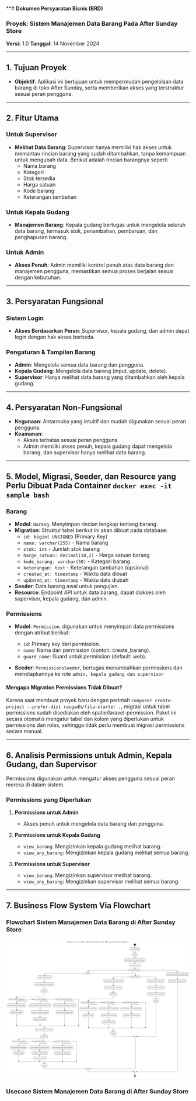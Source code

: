 **# **Dokumen Persyaratan Bisnis (BRD)**  
### **Proyek:** Sistem Manajemen Data Barang Pada After Sunday Store  
**Versi:** 1.0
**Tanggal:** 14 November 2024  

---

## **1. Tujuan Proyek**
- **Objektif**: Aplikasi ini bertujuan untuk mempermudah pengelolaan data barang di toko After Sunday, serta memberikan akses yang terstruktur sesuai peran pengguna.

---

## **2. Fitur Utama**

### **Untuk Supervisor**
- **Melihat Data Barang**: Supervisor hanya memiliki hak akses untuk memantau rincian barang yang sudah ditambahkan, tanpa kemampuan untuk mengubah data. Berikut adalah rincian barangnya seperti
  - Nama barang
  - Kategori
  - Stok tersedia
  - Harga satuan
  - Kode barang
  - Keterangan tambahan 

### **Untuk Kepala Gudang**
- **Manajemen Barang**: Kepala gudang bertugas untuk mengelola seluruh data barang, termasuk stok, penambahan, pembaruan, dan penghapusan barang.

### **Untuk Admin**
- **Akses Penuh**: Admin memiliki kontrol penuh atas data barang dan manajemen pengguna, memastikan semua proses berjalan sesuai dengan kebutuhan.

---

## **3. Persyaratan Fungsional**

### **Sistem Login**
- **Akses Berdasarkan Peran**: Supervisor, kepala gudang, dan admin dapat login dengan hak akses berbeda.

### **Pengaturan & Tampilan Barang**
- **Admin**: Mengelola semua data barang dan pengguna.
- **Kepala Gudang**: Mengelola data barang (input, update, delete).
- **Supervisor**: Hanya melihat data barang yang ditambahkan oleh kepala gudang.

---

## **4. Persyaratan Non-Fungsional**

- **Kegunaan**: Antarmuka yang intuitif dan mudah digunakan sesuai peran pengguna.
- **Keamanan**: 
  - Akses terbatas sesuai peran pengguna
  - Admin memiliki akses penuh, kepala gudang dapat mengelola barang, dan supervisor hanya melihat data barang.

---

## **5. Model, Migrasi, Seeder, dan Resource yang Perlu Dibuat Pada Container `docker exec -it sample bash`**

### **Barang**
- **Model**: `Barang`. Menyimpan rincian lengkap tentang barang.
- **Migration**: Struktur tabel berikut ini akan dibuat pada database:
  - `id: bigint UNSIGNED` (Primary Key)
  - `nama: varchar(255)` - Nama barang
  - `stok: int` - Jumlah stok barang
  - `harga_satuan: decimal(10,2)` - Harga satuan barang
  - `kode_barang: varchar(50)` - Kategori barang
  - `keterangan: text` - Keterangan tambahan (opsional)
  - `created_at: timestamp` - Waktu data dibuat
  - `updated_at: timestamp` - Waktu data diubah
- **Seeder**: Data barang awal untuk pengujian.
- **Resource**: Endpoint API untuk data barang, dapat diakses oleh supervisor, kepala gudang, dan admin.
  
### **Permissions**
- **Model**: `Permission`. digunakan untuk menyimpan data permissions dengan atribut berikut:
  - `id`: Primary key dari permission.
  - `name`: Nama dari permission (contoh: create_barang).
  - `guard_name`: Guard untuk permission (default: web).
  
- **Seeder**: `PermissionsSeeder`, bertugas menambahkan permissions dan menetapkannya ke role `admin, kepala gudang dan supervisor`

#### Mengapa Migration Permissions Tidak Dibuat? 

Karena saat membuat proyek baru dengan perintah `composer create-project --prefer-dist raugadh/fila-starter .`, migrasi untuk tabel permissions sudah disediakan oleh spatie/laravel-permission. Paket ini secara otomatis mengatur tabel dan kolom yang diperlukan untuk permissions dan roles, sehingga tidak perlu membuat migrasi permissions secara manual.

---

## **6. Analisis Permissions untuk Admin, Kepala Gudang, dan Supervisor**

Permissions digunakan untuk mengatur akses pengguna sesuai peran mereka di dalam sistem.

### **Permissions yang Diperlukan**

1. **Permissions untuk Admin**
   - Akses penuh untuk mengelola data barang dan pengguna.

2. **Permissions untuk Kepala Gudang**
   - `view_barang`: Mengizinkan kepala gudang melihat barang.
   - `view_any_barang`: Mengizinkan kepala gudang melihat semua barang.

3. **Permissions untuk Supervisor**
   - `view_barang`: Mengizinkan supervisor melihat barang.
   - `view_any_barang`: Mengizinkan supervisor melihat semua barang.

---

## **7. Business Flow System Via Flowchart**

### **Flowchart Sistem Manajemen Data Barang di After Sunday Store**

![alt text](image.png)

### **Usecase Sistem Manajemen Data Barang di After Sunday Store**
